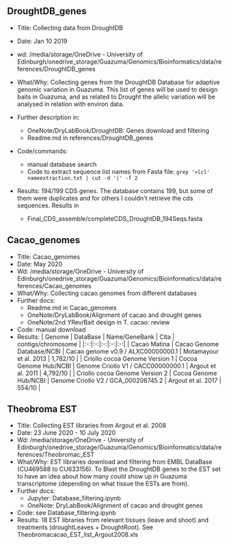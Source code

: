 
## DroughtDB_genes
- Title: Collecting data from DroughtDB
- Date: Jan 10 2019
- wd: /media/storage/OneDrive - University of Edinburgh/onedrive_storage/Guazuma/Genomics/Bioinformatics/data/references/DroughtDB_genes
- What/Why: Collecting genes from the DroughtDB Database for adaptive genomic variation in Guazuma. This list of genes will be used to design baits in Guazuma, and as related to Drought the allelic variation will be analysed in relation with environ data.
- Further description in:
	- OneNote/DryLabBook/DroughtDB: Genes download and filtering
	- Readme.md in references/DroughtDB_genes
- Code/commands: 
	- manual database search
	- Code to extract sequence list names from Fasta file: `grep '>lcl' nameextraction.txt | cut -d '|' -f 2` 

- Results: 194/199 CDS genes. The database contains 199, but some of them were duplicates and for others I couldn't retrieve the cds sequences. Results in 
	- Final_CDS_assemble/completeCDS_DroughtDB_194Seqs.fasta


## Cacao_genomes
- Title: Cacao_genomes
- Date: May 2020
- Wd: /media/storage/OneDrive - University of Edinburgh/onedrive_storage/Guazuma/Genomics/Bioinformatics/data/references/Cacao_genomes
- What/Why: Collecting cacao genomes from different databases
- Further docs: 
	- Readme.md in Cacao_genomes
	- OneNote/DryLabBook/Alignment of cacao and drought genes
	- OneNote/2nd YRev/Bait design in T. cacao: review
- Code: manual download
- Results: 
| Genome | DataBase | Name/GeneBank | Cita | contigs/chromosome |
|:-:|:-:|:-:|:-:|:-:|
| Cacao Matina | Cacao Genome Database/NCBI | Cacao genome v0.9 / ALXC00000000.1 | Motamayour et al. 2013 | 1,782/10 |
| Criollo cocoa Genome Version 1 | Cocoa Genome Hub/NCBI | Genome Criollo V1 / CACC00000000.1 | Argout et al. 2011 | 4,792/10 |
| Criollo cocoa Genome Version 2 | Cocoa Genome Hub/NCBI | Genome Criollo V2 / GCA_000208745.2 | Argout et al. 2017 | 554/10 |


## Theobroma EST
- Title: Collecting EST libraries from Argout et al. 2008
- Date: 23 June 2020 - 10 July 2020
- Wd: /media/storage/OneDrive - University of Edinburgh/onedrive_storage/Guazuma/Genomics/Bioinformatics/data/references/Theobromac_EST
- What/Why: EST libraries download and filtering from EMBL DataBase (CU469588 to CU633156). To Blast the DroughtDB genes to the EST set to have an idea about how many could show up in Guazuma transcriptome (depending on what tissue the ESTs are from).
- Further docs:
	- Jupyter: Database_filtering.ipynb
	- OneNote: DryLabBook/Alignment of cacao and drought genes
- Code: see Database_filtering.ipynb
- Results: 18 EST libraries from relevant tissues (leave and shoot) and treatments (droughtLeaves + DroughtRoot). See Theobromacacao_EST_list_Argout2008.xls

